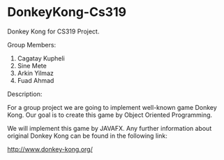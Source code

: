 # DonkeyKong-Cs319
Donkey Kong for CS319 Project.

Group Members: 
1. Cagatay Kupheli
2. Sine Mete
3. Arkin Yilmaz
4. Fuad Ahmad

Description:

For a group project we are going to implement well-known game Donkey Kong. Our goal is to create this game by Object Oriented Programming.

We will implement this game by JAVAFX. Any further information about original Donkey Kong can be found in the following link:

http://www.donkey-kong.org/

